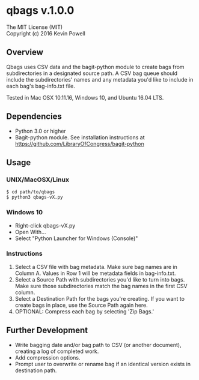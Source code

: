 # qbags v.1.0.0
The MIT License (MIT)  
Copyright (c) 2016 Kevin Powell

## Overview  
Qbags uses CSV data and the bagit-python module to create bags from subdirectories in a designated source path. A CSV bag queue should include the subdirectories' names and any metadata you'd like to include in each bag's bag-info.txt file. 

Tested in Mac OSX 10.11.16, Windows 10, and Ubuntu 16.04 LTS.

## Dependencies
- Python 3.0 or higher
- Bagit-python module. See installation instructions at https://github.com/LibraryOfCongress/bagit-python

## Usage

### UNIX/MacOSX/Linux
```
$ cd path/to/qbags  
$ python3 qbags-vX.py
```
### Windows 10
- Right-click qbags-vX.py
- Open With...
- Select "Python Launcher for Windows (Console)"

### Instructions
1. Select a CSV file with bag metadata. Make sure bag names are in Column A. Values in Row 1 will be metadata fields in bag-info.txt.
2. Select a Source Path with subdirectories you'd like to turn into bags. Make sure those subdirectories match the bag names in the first CSV column.
3. Select a Destination Path for the bags you're creating. If you want to create bags in place, use the Source Path again here.     
4. OPTIONAL: Compress each bag by selecting 'Zip Bags.'

## Further Development
- Write bagging date and/or bag path to CSV (or another document), creating a log of completed work.  
- Add compression options. 
- Prompt user to overwrite or rename bag if an identical version exists in destination path.

